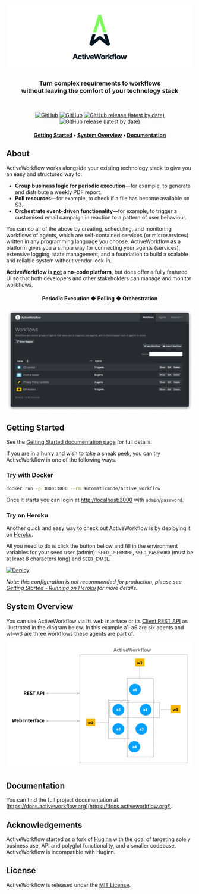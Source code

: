 <h3 align="center">
    <br>
    <a href="https://www.activeworkflow.org"><img src="media/AW.svg" /></a>
</h3>

<h3 align="center">
    Turn complex requirements to workflows<br> without leaving the comfort of your technology stack
</h3>

<br>

<p align="center">
    <a href="https://circleci.com/gh/automaticmode/active_workflow"><img alt="GitHub" src="https://img.shields.io/circleci/build/github/automaticmode/active_workflow?style=for-the-badge"></a>
    <a href="https://codecov.io/gh/automaticmode/active_workflow"><img alt="GitHub" src="https://img.shields.io/codecov/c/github/automaticmode/active_workflow?style=for-the-badge"></a>
    <a href="https://github.com/automaticmode/active_workflow/releases/latest"><img alt="GitHub release (latest by date)" src="https://img.shields.io/github/v/release/automaticmode/active_workflow?style=for-the-badge&color=287fe2"></a>
    <a href="https://github.com/automaticmode/active_workflow/blob/master/LICENSE"><img alt="GitHub release (latest by date)" src="https://img.shields.io/badge/License-MIT-green.svg?style=for-the-badge&color=27aace"></a>
</p>

<h4 align="center">
  <a href="#getting-started">Getting Started</a> •
  <a href="#system-overview">System Overview</a> •
  <a href="https://docs.activeworkflow.org/">Documentation</a>
</h4>

## About

ActiveWorkflow works alongside your existing technology stack to give you an easy and structured way to:

- **Group business logic for periodic execution**—for example, to generate and distribute a weekly PDF report.
- **Poll resources**—for example, to check if a file has become available on S3.
- **Orchestrate event-driven functionality**—for example, to trigger a customised email campaign in reaction to a pattern of user behaviour.

You can do all of the above by creating, scheduling, and monitoring workflows of agents, which are self-contained services (or microservices) written in any programming language you choose. ActiveWorkflow as a platform gives you a simple way for connecting your agents (services), extensive logging, state management, and a foundation to build a scalable and reliable system without vendor lock-in.

<p><strong>ActiveWorkflow is <u>not</u> a no-code platform</strong>, but does offer a fully featured UI so that both developers and other stakeholders can manage and monitor workflows.

<h4 align="center">Periodic Execution ◆ Polling ◆ Orchestration</h4>

<img src="media/workflows_screenshot.png"
     srcset="media/workflows_screenshot@2x.png 2x"
     alt="Main view">

## Getting Started


See the [Getting Started documentation page](https://docs.activeworkflow.org/) for full details.

If you are in a hurry and wish to take a sneak peek, you can try ActiveWorkflow in one of the following ways.


### Try with Docker

```sh
docker run -p 3000:3000 --rm automaticmode/active_workflow
```

Once it starts you can login at [http://localhost:3000](http://localhost:3000) with `admin`/`password`.

### Try on Heroku

Another quick and easy way to check out ActiveWorkflow is by deploying it on
[Heroku](https://www.heroku.com/).

All you need to do is click the button bellow and fill in the environment variables for your seed user (admin):
`SEED_USERNAME`, `SEED_PASSWORD` (must be at least 8 characters long) and `SEED_EMAIL`.

[![Deploy](https://www.herokucdn.com/deploy/button.svg)](https://heroku.com/deploy?template=https://github.com/automaticmode/active_workflow&env[SINGLE_DYNO]=1)

*Note: this configuration is not recommended for production, please see [Getting Started - Running on Heroku](https://docs.activeworkflow.org/#running-on-heroku) for more details.*

## System Overview

You can use ActiveWorkflow via its web interface or its [Client REST API](https://docs.activeworkflow.org/rest-api) as illustrated in the diagram below. In this example a1–a6 are six agents and w1–w3 are three workflows these agents are part of.

<img src="media/AW_usage_diagram.svg" alt="ActiveWorkflow system overview diagram" />

## Documentation

You can find the full project documentation at [https://docs.activeworkflow.org](https://docs.activeworkflow.org/).

## Acknowledgements

ActiveWorkflow started as a fork of [Huginn](https://github.com/huginn/huginn) with
the goal of targeting solely business use, API and polyglot functionality, and a smaller codebase. ActiveWorkflow is incompatible with Huginn.


## License

ActiveWorkflow is released under the [MIT License](LICENSE).
